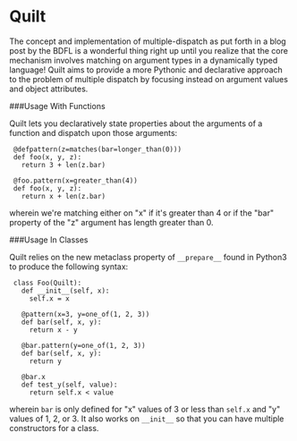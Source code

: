 Quilt
=====

The concept and implementation of multiple-dispatch as put forth in a blog post by the BDFL is a wonderful thing right up until you realize that the core mechanism involves matching on argument types in a dynamically typed language! Quilt aims to provide a more Pythonic and declarative approach to the problem of multiple dispatch by focusing instead on argument values and object attributes.

###Usage With Functions

Quilt lets you declaratively state properties about the arguments of a function and dispatch upon those arguments:

     @defpattern(z=matches(bar=longer_than(0)))
     def foo(x, y, z):
       return 3 + len(z.bar)
     
     @foo.pattern(x=greater_than(4))
     def foo(x, y, z):
       return x + len(z.bar)

wherein we're matching either on "x" if it's greater than 4 or if the "bar" property of the "z" argument has length greater than 0.

###Usage In Classes

Quilt relies on the new metaclass property of `__prepare__` found in Python3 to produce the following syntax:

     class Foo(Quilt):
       def __init__(self, x):
         self.x = x
       
       @pattern(x=3, y=one_of(1, 2, 3))
       def bar(self, x, y):
         return x - y
      
       @bar.pattern(y=one_of(1, 2, 3))
       def bar(self, x, y):
         return y
       
       @bar.x
       def test_y(self, value):
         return self.x < value


wherein `bar` is only defined for "x" values of 3 or less than `self.x` and "y" values of 1, 2, or 3. It also works on `__init__` so that you can have multiple constructors for a class.
